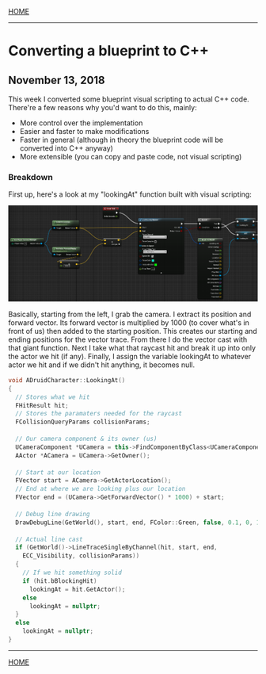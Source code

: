 
[HOME](https://avijr.com)

---

# Converting a blueprint to C++
## November 13, 2018

This week I converted some blueprint visual scripting to actual C++ code. There're a few reasons why you'd want to do this, mainly:
- More control over the implementation
- Easier and faster to make modifications
- Faster in general (although in theory the blueprint code will be converted into C++ anyway)
- More extensible (you can copy and paste code, not visual scripting)

### Breakdown

First up, here's a look at my "lookingAt" function built with visual scripting:

![Image](/images/looking_at_blueprint.png)

Basically, starting from the left, I grab the camera. I extract its position and forward vector. Its forward vector is multiplied by 1000 (to cover what's in front of us) then added to the starting position. This creates our starting and ending positions for the vector trace. From there I do the vector cast with that giant function. Next I take what that raycast hit and break it up into only the actor we hit (if any). Finally, I assign the variable lookingAt to whatever actor we hit and if we didn't hit anything, it becomes null.

```cpp
void ADruidCharacter::LookingAt()
{
  // Stores what we hit
  FHitResult hit;
  // Stores the paramaters needed for the raycast
  FCollisionQueryParams collisionParams;
  
  // Our camera component & its owner (us)
  UCameraComponent *UCamera = this->FindComponentByClass<UCameraComponent>();
  AActor *ACamera = UCamera->GetOwner();
  
  // Start at our location
  FVector start = ACamera->GetActorLocation();
  // End at where we are looking plus our location
  FVector end = (UCamera->GetForwardVector() * 1000) + start;
  
  // Debug line drawing
  DrawDebugLine(GetWorld(), start, end, FColor::Green, false, 0.1, 0, 1)
  
  // Actual line cast
  if (GetWorld()->LineTraceSingleByChannel(hit, start, end, 
    ECC_Visibility, collisionParams))
  {
    // If we hit something solid
    if (hit.bBlockingHit)
      lookingAt = hit.GetActor();
    else
      lookingAt = nullptr;
  }
  else
    lookingAt = nullptr;
}
```

---

[HOME](https://avijr.com)
